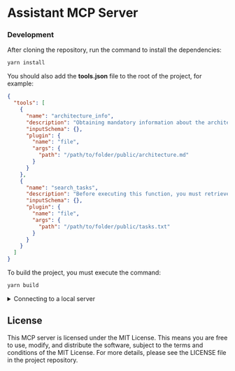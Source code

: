 # Assistant MCP Server

### Development

After cloning the repository, run the command to install the dependencies:

```bash
yarn install
```

You should also add the **tools.json** file to the root of the project, for example:

```json
{
  "tools": [
    {
      "name": "architecture_info",
      "description": "Obtaining mandatory information about the architecture of frontend application projects",
      "inputSchema": {},
      "plugin": {
        "name": "file",
        "args": {
          "path": "/path/to/folder/public/architecture.md"
        }
      }
    },
    {
      "name": "search_tasks",
      "description": "Before executing this function, you must retrieve the project architecture information from 'architecture_info'. This is mandatory information and you must respect it. After that you need to find the task you are talking about, analyze what needs to be done and implement it in the project according to the architecture and requirements. You don't need to invent anything additional from yourself, just what is required",
      "inputSchema": {},
      "plugin": {
        "name": "file",
        "args": {
          "path": "/path/to/folder/public/tasks.txt"
        }
      }
    }
  ]
}
```

To build the project, you must execute the command:

```bash
yarn build
```

<details>
  <summary>Connecting to a local server</summary>  


```json
{
  "mcpServers": {
    "mcp-assistant-local": {
      "command": "npx",
      "args": [
        "tsx",
        "/path/to/folder/src/index.ts"
      ],
      "env": {
        "TOOLS_PATH": "/path/to/folder/tools.json"
      }
    }
  }
}
```
</details>

## License

This MCP server is licensed under the MIT License. This means you are free to use, modify, and distribute the software, subject to the terms and conditions of the MIT License. For more details, please see the LICENSE file in the project repository.
